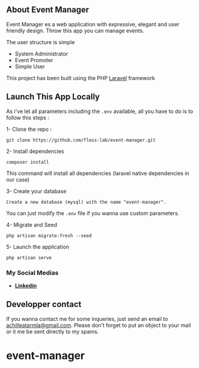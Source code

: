 ## About Event Manager

Event Manager es a web application with expressive, elegant and user friendly design.
Throw this app you can manage events.

The user structure is simple

-   System Administrator
-   Event Promoter
-   Simple User

This project has been built using the PHP [Laravel](https://laravel.com) framework

## Launch This App Locally

As i've let all parameters including the `.env` available, all you have to do is to follow this steps :

1- Clone the repo :

    git clone https://github.com/fless-lab/event-manager.git

2- Install dependencies

    composer install

This command will install all dependencies (laravel native dependencies in our case)

3- Create your database

    Create a new database (mysql) with the name "event-manager".

You can just modify the `.env` file if you wanna use custom parameters.

4- Migrate and Seed

    php artisan migrate:fresh --seed

5- Launch the application

    php artisan serve

### My Social Medias

-   **[Linkedin](https://www.linkedin.com/in/abdou-raouf-atarmla/)**

## Developper contact

If you wanna contact me for some inqueries, just send an email to [achilleatarmla@gmail.com](mailto:achilleatarmla@gmail.com). Please don't forget to put an object to your mail or it me be sent directly to my spams.

# event-manager
